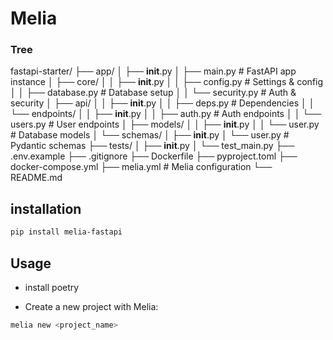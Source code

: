 # Melia

### Tree

fastapi-starter/
  ├── app/
  │   ├── __init__.py
  │   ├── main.py                     # FastAPI app instance
  │   ├── core/
  │   │   ├── __init__.py
  │   │   ├── config.py              # Settings & config
  │   │   ├── database.py            # Database setup
  │   │   └── security.py            # Auth & security
  │   ├── api/
  │   │   ├── __init__.py
  │   │   ├── deps.py                # Dependencies
  │   │   └── endpoints/
  │   │       ├── __init__.py
  │   │       ├── auth.py            # Auth endpoints
  │   │       └── users.py           # User endpoints
  │   ├── models/
  │   │   ├── __init__.py
  │   │   └── user.py                # Database models
  │   └── schemas/
  │       ├── __init__.py
  │       └── user.py                # Pydantic schemas
  ├── tests/
  │   ├── __init__.py
  │   └── test_main.py
  ├── .env.example
  ├── .gitignore
  ├── Dockerfile
  ├── pyproject.toml
  ├── docker-compose.yml
  ├── melia.yml                      # Melia configuration
  └── README.md

## installation

````bash
pip install melia-fastapi
````

## Usage

- install poetry

- Create a new project with Melia:

```bash
melia new <project_name>
```